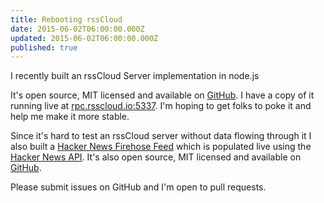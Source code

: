```yaml
---
title: Rebooting rssCloud
date: 2015-06-02T06:00:00.000Z
updated: 2015-06-02T06:00:00.000Z
published: true
---
```


I recently built an rssCloud Server implementation in node.js

It's open source, MIT licensed and available on [GitHub](https://github.com/andrewshell/rsscloud-server). I have a copy of it running live at [rpc.rsscloud.io:5337](http://rpc.rsscloud.io:5337/viewLog). I'm hoping to get folks to poke it and help me make it more stable.

Since it's hard to test an rssCloud server without data flowing through it I also built a [Hacker News Firehose Feed](http://hn.geekity.com/newstories.xml) which is populated live using the [Hacker News API](https://github.com/HackerNews/API). It's also open source, MIT licensed and available on [GitHub](https://github.com/andrewshell/hacker-news-rss).

Please submit issues on GitHub and I'm open to pull requests.

